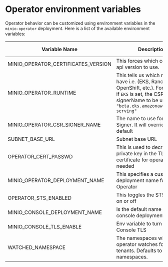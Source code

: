 # Operator environment variables

Operator behavior can be customized using environment variables in the `minio-operator` deployment. Here is a list of the available environment variables:

| Variable Name | Description                                                                                                                                                                  | Possible values         | default                       |
| --- |------------------------------------------------------------------------------------------------------------------------------------------------------------------------------|-------------------------|-------------------------------|
|MINIO_OPERATOR_CERTIFICATES_VERSION| This forces which certificate api version to use.                                                                                                                 | `v1`,`v1beta1`              | whichever api k8s provides     |
|MINIO_OPERATOR_RUNTIME | This tells us which runtime we have i.e. (EKS, Rancher, OpenShift, etc.). For example, if `EKS` is set, the CSR signerName to be used will be `"beta.eks.amazonaws.com/app-serving"` | EKS, Rancher, OpenShift |                               |
|MINIO_OPERATOR_CSR_SIGNER_NAME| The name to use for the CSR Signer. It will override the default                                                                                                             |                         | `kubernetes.io/kubelet-serving` |
|SUBNET_BASE_URL| Subnet base URL                                                                                                                                                              |                         | https://subnet.min.io         |
|OPERATOR_CERT_PASSWD| This is used to decrypt the private key in the TLS certificate for operator, if needed                                                                               |                         ||
|MINIO_OPERATOR_DEPLOYMENT_NAME| This specifies a custom deployment name for Operator                                                                                                                |                         | `minio-operator`                |
|OPERATOR_STS_ENABLED| This toggles the STS Service on or off                                                                                                                         | `on`, `off`                 | `off`                           |
|MINIO_CONSOLE_DEPLOYMENT_NAME| Is the default name of the console deployment                                                                                                                                |                  | console                       |
|MINIO_CONSOLE_TLS_ENABLE| Env variable to turn on / off Console TLS                                                                                                                                    | on, off                 | off                           |
|WATCHED_NAMESPACE| The namespaces which the operator watches for MinIO tenants. Defaults to "" for all namespaces.                                                                              |                         |                               |
